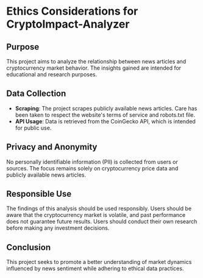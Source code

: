 # Ethics Considerations for CryptoImpact-Analyzer

## Purpose
This project aims to analyze the relationship between news articles and cryptocurrency market behavior. The insights gained are intended for educational and research purposes.

## Data Collection
- **Scraping**: The project scrapes publicly available news articles. Care has been taken to respect the website's terms of service and robots.txt file.
- **API Usage**: Data is retrieved from the CoinGecko API, which is intended for public use.

## Privacy and Anonymity
No personally identifiable information (PII) is collected from users or sources. The focus remains solely on cryptocurrency price data and publicly available news articles.

## Responsible Use
The findings of this analysis should be used responsibly. Users should be aware that the cryptocurrency market is volatile, and past performance does not guarantee future results. Users should conduct their own research before making any investment decisions.

## Conclusion
This project seeks to promote a better understanding of market dynamics influenced by news sentiment while adhering to ethical data practices.


